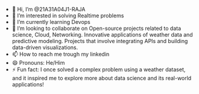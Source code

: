 - 👋 Hi, I’m @21A31A04J1-RAJA
- 👀 I’m interested in solving Realtime problems
- 🌱 I’m currently learning Devops
- 💞️ I’m looking to collaborate on Open-source projects related to data science, Cloud, Networking.
Innovative applications of weather data and predictive modeling.
Projects that involve integrating APIs and building data-driven visualizations.
- 📫 How to reach me trough my linkedin 
- 😄 Pronouns:  He/Him
- ⚡ Fun fact: I once solved a complex problem using a weather dataset, and it inspired me to explore more about data science and its real-world applications!


<!---
21A31A04J1-RAJA/21A31A04J1-RAJA is a ✨ special ✨ repository because its `README.md` (this file) appears on your GitHub profile.
You can click the Preview link to take a look at your changes.
--->
